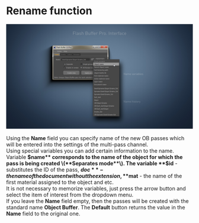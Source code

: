 # Rename function

![Name variables and history](../.gitbook/assets/mikeudin_flash_buffer_plugin_interface_rename_1_-1.jpg)

Using the **Name** field you can specify name of the new OB passes which will be entered into the settings of the multi-pass channel.   
Using special variables you can add certain information to the name.   
Variable **$name** corresponds to the name of the object for which the pass is being created \(**Separates mode**\). The variable **$id** - substitutes the ID of the pass, **$doc** - the name of the document without the extension, **$mat** - the name of the first material assigned to the object and etc.   
It is not necessary to memorize variables, just press the arrow button and select the item of interest from the dropdown menu.   
If you leave the **Name** field empty, then the passes will be created with the standard name **Object Buffer**. The **Default** button returns the value in the **Name** field to the original one.


